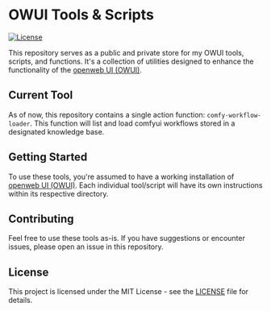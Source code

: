 # OWUI Tools & Scripts

[![License](https://img.shields.io/badge/License-MIT-blue.svg)](https://opensource.org/licenses/MIT)

This repository serves as a public and private store for my OWUI tools, scripts, and functions. It's a collection of utilities designed to enhance the functionality of the [openweb UI (OWUI)](https://github.com/open-webui/open-webui).

## Current Tool

As of now, this repository contains a single action function: `comfy-workflow-loader`.  This function will list and load comfyui workflows stored in a designated knowledge base.

## Getting Started

To use these tools, you're assumed to have a working installation of [openweb UI (OWUI)](https://github.com/open-webui/open-webui).  Each individual tool/script will have its own instructions within its respective directory.

## Contributing

Feel free to use these tools as-is.  If you have suggestions or encounter issues, please open an issue in this repository.

## License

This project is licensed under the MIT License - see the [LICENSE](LICENSE) file for details.

